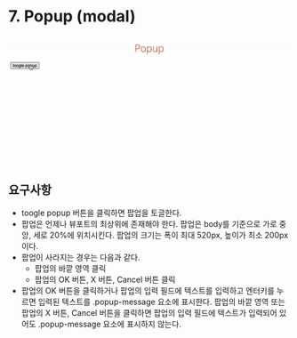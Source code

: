 # 7. Popup (modal)

![Popup](/images/popup.gif)

## 요구사항

- toogle popup 버튼을 클릭하면 팝업을 토글한다.
- 팝업은 언제나 뷰포트의 최상위에 존재해야 한다. 팝업은 body를 기준으로 가로 중앙, 세로 20%에 위치시킨다. 팝업의 크기는 폭이 최대 520px, 높이가 최소 200px이다.
- 팝업이 사라지는 경우는 다음과 같다.
  - 팝업의 바깥 영역 클릭
  - 팝업의 OK 버튼, X 버튼, Cancel 버튼 클릭
- 팝업의 OK 버튼을 클릭하거나 팝업의 입력 필드에 텍스트를 입력하고 엔터키를 누르면 입력된 텍스트를 .popup-message 요소에 표시한다. 팝업의 바깥 영역 또는 팝업의 X 버튼, Cancel 버튼을 클릭하면 팝업의 입력 필드에 텍스트가 입력되어 있어도 .popup-message 요소에 표시하지 않는다.
